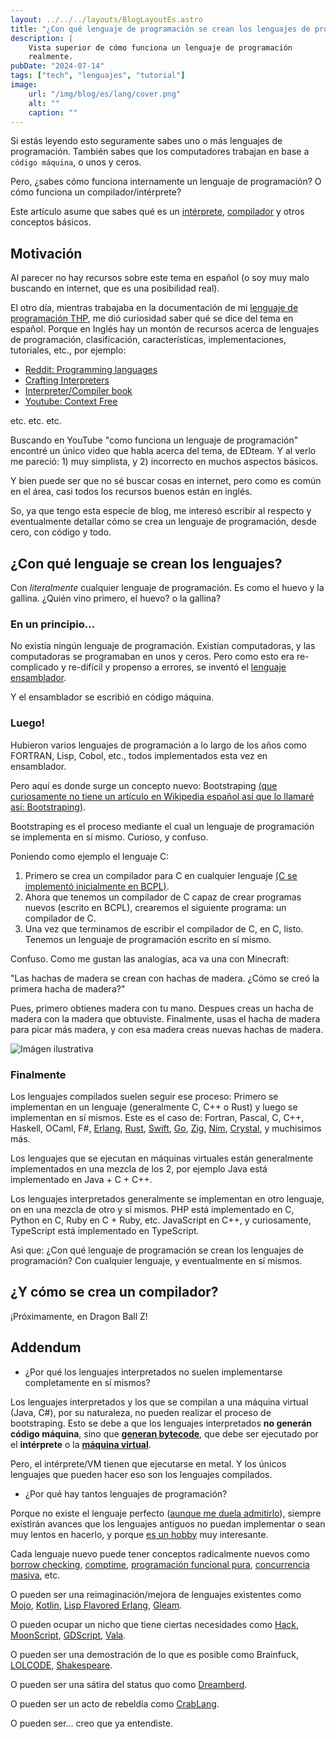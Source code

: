 ```yaml
---
layout: ../../../layouts/BlogLayoutEs.astro
title: "¿Con qué lenguaje de programación se crean los lenguajes de programación?"
description: |
    Vista superior de cómo funciona un lenguaje de programación
    realmente.
pubDate: "2024-07-14"
tags: ["tech", "lenguajes", "tutorial"]
image: 
    url: "/img/blog/es/lang/cover.png"
    alt: ""
    caption: ""
---
```


Si estás leyendo esto seguramente sabes uno o más lenguajes
de programación. También sabes que los computadores trabajan
en base a `código máquina`, o unos y ceros.

Pero, ¿sabes cómo funciona internamente un lenguaje de programación?
O cómo funciona un compilador/intérprete?

Este artículo asume que sabes qué es un
[intérprete](https://es.wikipedia.org/wiki/Int%C3%A9rprete_(inform%C3%A1tica)),
[compilador](https://es.wikipedia.org/wiki/Compilador)
y otros conceptos básicos.


## Motivación

Al parecer no hay recursos sobre este tema en español (o soy
muy malo buscando en internet, que es una posibilidad real).

El otro día, mientras trabajaba en la documentación de mi
[lenguaje de programación THP](https://thp.araozu.dev/),
me dió curiosidad saber qué se dice del tema en español.
Porque en Inglés hay un montón de recursos acerca de lenguajes
de programación, clasificación, características, implementaciones,
tutoriales, etc., por ejemplo:

- [Reddit: Programming languages](https://old.reddit.com/r/ProgrammingLanguages/)
- [Crafting Interpreters](https://craftinginterpreters.com/)
- [Interpreter/Compiler book](https://interpreterbook.com/)
- [Youtube: Context Free](https://www.youtube.com/@contextfree)

etc. etc. etc.

Buscando en YouTube "como funciona un lenguaje de programación"
encontré un único video que habla acerca del tema, de EDteam.
Y al verlo me pareció: 1) muy simplista, y 2) incorrecto en
muchos aspectos básicos.

Y bien puede ser que no sé buscar cosas en internet, pero como
es común en el área, casi todos los recursos buenos están en
inglés.

So, ya que tengo esta especie de blog, me interesó escribir
al respecto y eventualmente detallar cómo se crea un
lenguaje de programación, desde cero, con código y todo.


## ¿Con qué lenguaje se crean los lenguajes?

Con *literalmente* cualquier lenguaje de programación.
Es como el huevo y la gallina. ¿Quién vino primero, el huevo?
o la gallina?


### En un principio...

No existía ningún lenguaje de programación. Existían computadoras,
y las computadoras se programaban en unos y ceros.
Pero como esto era re-complicado y re-difícil y propenso a errores,
se inventó el [lenguaje ensamblador](https://es.wikipedia.org/wiki/Lenguaje_ensamblador).

Y el ensamblador se escribió en código máquina.


### Luego!

Hubieron varios lenguajes de programación a lo largo de los años
como FORTRAN, Lisp, Cobol, etc., todos implementados esta vez en
ensamblador.

Pero aquí es donde surge un concepto nuevo: Bootstraping
[(que curiosamente no tiene un artículo en Wikipedia español así que
lo llamaré así: Bootstraping)](https://en.wikipedia.org/wiki/Bootstrapping_%28compilers%29).

Bootstraping es el proceso mediante el cual un lenguaje de
programación se implementa en sí mismo. Curioso, y confuso.

Poniendo como ejemplo el lenguaje C:

1. Primero se crea un compilador para C en cualquier lenguaje
    [(C se implementó inicialmente en BCPL)](https://www.bell-labs.com/usr/dmr/www/chist.html).
2. Ahora que tenemos un compilador de C capaz de crear programas
    nuevos (escrito en BCPL), crearemos el siguiente programa:
    un compilador de C.
3. Una vez que terminamos de escribir el compilador de C, en C,
    listo. Tenemos un lenguaje de programación escrito en sí mismo.

Confuso. Como me gustan las analogías, aca va una con Minecraft:

"Las hachas de madera se crean con hachas de madera. ¿Cómo
se creó la primera hacha de madera?"

Pues, primero obtienes madera con tu mano. Despues creas un
hacha de madera con la madera que obtuviste.
Finalmente, usas el hacha de madera para picar más madera,
y con esa madera creas nuevas hachas de madera.

![Imágen ilustrativa](/img/blog/es/lang/minecraft.jpg)


### Finalmente

Los lenguajes compilados suelen seguir ese
proceso: Primero se implementan en un lenguaje (generalmente
C, C++ o Rust) y luego se implementan en sí mismos. Este es el
caso de: Fortran, Pascal, C, C++, Haskell, OCaml,
F#, [Erlang](https://www.erlang.org/),
[Rust](https://www.rust-lang.org/), [Swift](https://swift.org/),
[Go](https://go.dev/), [Zig](https://ziglang.org/),
[Nim](https://nim-lang.org/), [Crystal](https://crystal-lang.org/),
y muchisimos más.

Los lenguajes que se ejecutan en máquinas virtuales
están generalmente implementados en una mezcla de los 2,
por ejemplo Java está implementado en Java + C + C++.

Los lenguajes interpretados generalmente se implementan en otro
lenguaje, on en una mezcla de otro y sí mismos.
PHP está implementado en C, Python en C, Ruby en C + Ruby, etc.
JavaScript en C++, y curiosamente, TypeScript está implementado
en TypeScript.

Asi que: ¿Con qué lenguaje de programación se crean los
lenguajes de programación? Con cualquier lenguaje, y eventualmente
en sí mismos.


## ¿Y cómo se crea un compilador?

¡Próximamente, en Dragon Ball Z!


## Addendum

- ¿Por qué los lenguajes interpretados no suelen implementarse
completamente en sí mismos?

Los lenguajes interpretados y los que se compilan a una máquina
virtual (Java, C#), por su naturaleza, no pueden
realizar el proceso de bootstraping. Esto se debe a que los
lenguajes interpretados **no generán código máquina**,
sino que [**generan bytecode**](https://es.wikipedia.org/wiki/Bytecode),
que debe ser ejecutado por el **intérprete** o la 
[**máquina virtual**](https://es.wikipedia.org/wiki/M%C3%A1quina_virtual_Java).

Pero, el intérprete/VM tienen que ejecutarse en metal. Y los únicos
lenguajes que pueden hacer eso son los lenguajes compilados.

- ¿Por qué hay tantos lenguajes de programación?

Porque no existe el lenguaje perfecto
([aunque me duela admitirlo](https://rust-lang.org/)),
siempre existirán avances que los lenguajes antiguos
no puedan implementar o sean muy lentos en hacerlo,
y porque [es un hobby](https://old.reddit.com/r/ProgrammingLanguages/)
muy interesante.

Cada lenguaje nuevo puede tener conceptos radicalmente nuevos
como [borrow checking](https://rust-lang.org/),
[comptime](https://ziglang.org/documentation/0.13.0/#comptime),
[programación funcional pura](https://www.haskell.org/),
[concurrencia masiva](https://www.erlang.org/), etc.

O pueden ser una reimaginación/mejora de lenguajes existentes
como [Mojo](https://www.modular.com/mojo),
[Kotlin](https://kotlinlang.org/),
[Lisp Flavored Erlang](https://lfe.io/),
[Gleam](https://gleam.run/).

O pueden ocupar un nicho que tiene ciertas necesidades
como [Hack](https://hacklang.org/), [MoonScript](https://moonscript.org/),
[GDScript](https://docs.godotengine.org/en/stable/tutorials/scripting/gdscript/gdscript_basics.html),
[Vala](https://vala.dev/).

O pueden ser una demostración de lo que es posible como
Brainfuck, [LOLCODE](http://www.lolcode.org/),
[Shakespeare](https://esolangs.org/wiki/Shakespeare).

O pueden ser una sátira del status quo como
[Dreamberd](https://github.com/TodePond/DreamBerd).

O pueden ser un acto de rebeldía como
[CrabLang](https://crablang.org/).

O pueden ser... creo que ya entendiste.


